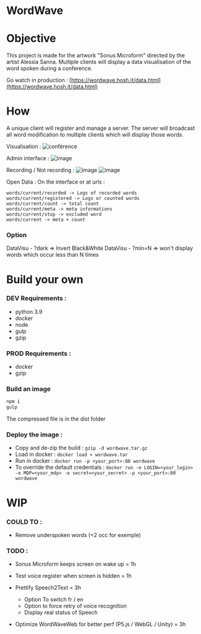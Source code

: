 # WordWave 

# Objective

This project is made for the artwork "Sonus Microform" directed by the artist Alessia Sanna. 
Multiple clients will display a data visualisation of the word spoken during a conference. 

Go watch in production : [https://wordwave.hosh.it/data.html](https://wordwave.hosh.it/data.html)

# How 

A unique client will register and manage a server. 
The server will broadcast all word modification to multiple clients which will display those words.

Visualisation : 
![conférence](https://user-images.githubusercontent.com/8599093/159574811-6d00d700-837d-4f3f-ac5b-323d47cfb4d3.png)

Admin interface : 
![image](https://user-images.githubusercontent.com/8599093/159574958-b7830c69-7c62-4d40-b575-9130d2910958.png)

Recording / Not recording : 
![image](https://user-images.githubusercontent.com/8599093/159574985-8d5b1e44-8478-4ca1-b82b-3537f5e28e37.png)
![image](https://user-images.githubusercontent.com/8599093/159575004-59f309fb-8dc5-4ca5-a2ce-a5fea8479c65.png)

Open Data : 
On the interface or at urls : 
```
words/current/recorded -> Logs of recorded words
words/current/registered -> Logs or counted words
words/current/count -> total count
words/current/meta -> meta informations
words/current/stop -> excluded word
words/current -> meta + count
```

### Option 

DataVisu - ?dark => Invert Black&White
DataVisu - ?min=N => won't display words which occur less than N times


# Build your own

### DEV Requirements : 
- python 3.9
- docker
- node
- gulp
- gzip

### PROD Requirements : 
- docker
- gzip

### Build an image
```cmd
npm i
gulp
```
The compressed file is in the dist folder

### Deploy the image :

- Copy and de-zip the build : `gzip -d wordwave.tar.gz`
- Load in docker : `docker load < wordwave.tar`
- Run in docker : `docker run -p <your_port>:80 wordwave`
- To override the default credentials : `docker run -e LOGIN=<your_login> -e MDP=<your_mdp> -e secret=<your_secret> -p <your_port>:80 wordwave`


# WIP

### COULD TO : 
- Remove underspoken words (<2 occ for exemple)
    
### TODO : 

- Sonus Microform keeps screen on wake up = 1h 
- Test voice register when screen is hidden = 1h

- Prettify Speech2Text = 3h 
   - Option To switch fr / en
   - Option to force retry of voice recognition
   - Display real status of Speech 

- Optimize WordWaveWeb for better perf (P5.js / WebGL / Unity) = 3h
